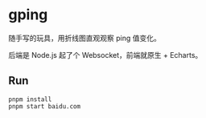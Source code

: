 # gping

随手写的玩具，用折线图直观观察 ping 值变化。

后端是 Node.js 起了个 Websocket，前端就原生 + Echarts。

## Run

```shell
pnpm install
pnpm start baidu.com
```
